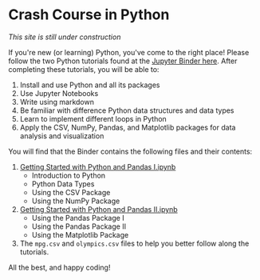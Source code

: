 # Crash Course in Python

*This site is still under construction*

If you're new (or learning) Python, you've come to the right place! Please follow the two Python tutorials found at the [Jupyter Binder
here](https://mybinder.org/v2/gh/lbl59/lab_manual_resources.git/HEAD). After completing these tutorials, you will be able to:
1. Install and use Python and all its packages
2. Use Jupyter Notebooks
3. Write using markdown
4. Be familiar with difference Python data structures and data types
5. Learn to implement different loops in Python
6. Apply the CSV, NumPy, Pandas, and Matplotlib packages for data analysis and visualization

You will find that the Binder contains the following files and their contents:
1. [Getting Started with Python and Pandas I.ipynb](https://mybinder.org/v2/gh/lbl59/lab_manual_resources/65924fc71a0573165f97eee04f18f1076473d6ad?urlpath=lab%2Ftree%2FGetting%20started%20with%20Python%20and%20Pandas%20I.ipynb)
	- Introduction to Python
	- Python Data Types
	- Using the CSV Package
	- Using the NumPy Package
2. [Getting Started with Python and Pandas II.ipynb](https://mybinder.org/v2/gh/lbl59/lab_manual_resources/65924fc71a0573165f97eee04f18f1076473d6ad?urlpath=lab%2Ftree%2FGetting%20started%20with%20Python%20and%20Pandas%20II.ipynb)
	- Using the Pandas Package I
	- Using the Pandas Package II
	- Using the Matplotlib Package
3. The `mpg.csv` and `olympics.csv` files to help you better follow along the tutorials.

All the best, and happy coding!
	

